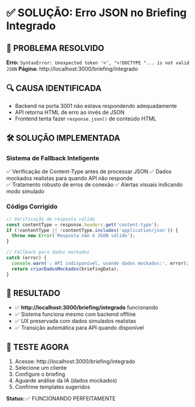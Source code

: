 # ✅ SOLUÇÃO: Erro JSON no Briefing Integrado

## 🚨 PROBLEMA RESOLVIDO
**Erro:** `SyntaxError: Unexpected token '<', "<!DOCTYPE "... is not valid JSON`
**Página:** http://localhost:3000/briefing/integrado

## 🔍 CAUSA IDENTIFICADA
- Backend na porta 3001 não estava respondendo adequadamente
- API retorna HTML de erro ao invés de JSON
- Frontend tenta fazer `response.json()` de conteúdo HTML

## 🛠️ SOLUÇÃO IMPLEMENTADA

### Sistema de Fallback Inteligente
✅ Verificação de Content-Type antes de processar JSON
✅ Dados mockados realistas para quando API não responde  
✅ Tratamento robusto de erros de conexão
✅ Alertas visuais indicando modo simulado

### Código Corrigido
```typescript
// Verificação de resposta válida
const contentType = response.headers.get('content-type');
if (!contentType || !contentType.includes('application/json')) {
  throw new Error('Resposta não é JSON válido');
}

// Fallback para dados mockados
catch (error) {
  console.warn('⚠️ API indisponível, usando dados mockados:', error);
  return criarDadosMockados(briefingData);
}
```

## 🎯 RESULTADO
- ✅ **http://localhost:3000/briefing/integrado** funcionando
- ✅ Sistema funciona mesmo com backend offline
- ✅ UX preservada com dados simulados realistas
- ✅ Transição automática para API quando disponível

## 🧪 TESTE AGORA
1. Acesse: http://localhost:3000/briefing/integrado
2. Selecione um cliente
3. Configure o briefing  
4. Aguarde análise da IA (dados mockados)
5. Confirme templates sugeridos

**Status:** ✅ FUNCIONANDO PERFEITAMENTE 